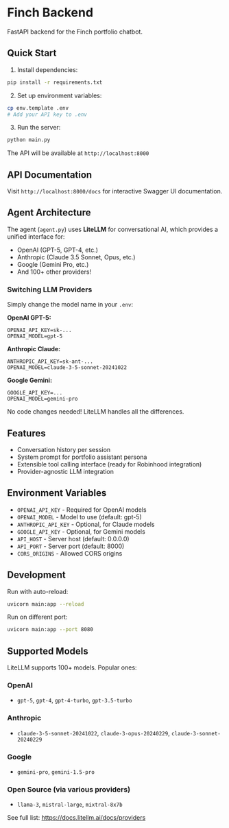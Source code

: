 # Finch Backend

FastAPI backend for the Finch portfolio chatbot.

## Quick Start

1. Install dependencies:
```bash
pip install -r requirements.txt
```

2. Set up environment variables:
```bash
cp env.template .env
# Add your API key to .env
```

3. Run the server:
```bash
python main.py
```

The API will be available at `http://localhost:8000`

## API Documentation

Visit `http://localhost:8000/docs` for interactive Swagger UI documentation.

## Agent Architecture

The agent (`agent.py`) uses **LiteLLM** for conversational AI, which provides a unified interface for:
- OpenAI (GPT-5, GPT-4, etc.)
- Anthropic (Claude 3.5 Sonnet, Opus, etc.)
- Google (Gemini Pro, etc.)
- And 100+ other providers!

### Switching LLM Providers

Simply change the model name in your `.env`:

**OpenAI GPT-5:**
```env
OPENAI_API_KEY=sk-...
OPENAI_MODEL=gpt-5
```

**Anthropic Claude:**
```env
ANTHROPIC_API_KEY=sk-ant-...
OPENAI_MODEL=claude-3-5-sonnet-20241022
```

**Google Gemini:**
```env
GOOGLE_API_KEY=...
OPENAI_MODEL=gemini-pro
```

No code changes needed! LiteLLM handles all the differences.

## Features

- Conversation history per session
- System prompt for portfolio assistant persona
- Extensible tool calling interface (ready for Robinhood integration)
- Provider-agnostic LLM integration

## Environment Variables

- `OPENAI_API_KEY` - Required for OpenAI models
- `OPENAI_MODEL` - Model to use (default: gpt-5)
- `ANTHROPIC_API_KEY` - Optional, for Claude models
- `GOOGLE_API_KEY` - Optional, for Gemini models
- `API_HOST` - Server host (default: 0.0.0.0)
- `API_PORT` - Server port (default: 8000)
- `CORS_ORIGINS` - Allowed CORS origins

## Development

Run with auto-reload:
```bash
uvicorn main:app --reload
```

Run on different port:
```bash
uvicorn main:app --port 8080
```

## Supported Models

LiteLLM supports 100+ models. Popular ones:

### OpenAI
- `gpt-5`, `gpt-4`, `gpt-4-turbo`, `gpt-3.5-turbo`

### Anthropic
- `claude-3-5-sonnet-20241022`, `claude-3-opus-20240229`, `claude-3-sonnet-20240229`

### Google
- `gemini-pro`, `gemini-1.5-pro`

### Open Source (via various providers)
- `llama-3`, `mistral-large`, `mixtral-8x7b`

See full list: https://docs.litellm.ai/docs/providers
